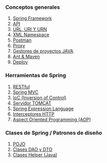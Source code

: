 ### Conceptos generales

1. [Spring Framework](<Spring Framework.md>)
2. [API](API.md)
3. [URL, URI Y URN](<URL, URI Y URN.md>)
4. [XML Namespace](<XML Namespace.md>)
5. [Postman](Postman.md)
6. [Proxy](Proxy.md)
7. [Gestores de proyectos JAVA](<Gestores de proyectos JAVA.md>)
8. [Ant & Maven](<Ant & Maven.md>)
9. [Deploy](Deploy.md)

### Herramientas de Spring

1. [RESTful](RESTful.md)
2. [Spring MVC](<Spring MVC.md>)
3. [IoC (Inversion of Control)](<IoC (Inversion of Control).md>)
4. [Servidor TOMCAT](<Servidor TOMCAT.md>)
5. [Spring Expression Language](<Spring Expression Language.md>)
6. [Interceptores HTTP](<nterceptores HTTP.md>)
7. [Aspect Oriented Programming (AOP)](<Aspect Oriented Programming (AOP).md>)

### Clases de Spring / Patrones de diseño

1. [POJO](POJO.md)
2. [Clases DAO y DTO](<Clases DAO y DTO.md>)
3. [Clases Helper (Java)](<Clases Helper (Java).md>)
